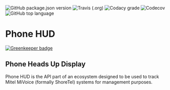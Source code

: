 ![GitHub package.json version](https://img.shields.io/github/package-json/v/WebMatrixware/phone-hud.svg?color=blue&logo=github&style=plastic)
![Travis (.org)](https://img.shields.io/travis/WebMatrixware/phone-hud.svg?label=Build%20Status&logo=travis&style=plastic)
![Codacy grade](https://img.shields.io/codacy/grade/798a0f243e51480187392f2b25bd7ac4.svg?logo=codacy&style=plastic)
![Codecov](https://img.shields.io/codecov/c/github/WebMatrixware/phone-hud.svg?logo=codecov&style=plastic)
![GitHub top language](https://img.shields.io/github/languages/top/WebMatrixware/phone-hud.svg?color=blue&logo=javascript&style=plastic)

# Phone HUD

[![Greenkeeper badge](https://badges.greenkeeper.io/WebMatrixware/phone-hud.svg)](https://greenkeeper.io/)

## Phone Heads Up Display

Phone HUD is the API part of an ecosystem designed to be used to track Mitel MiVoice (formally ShoreTel) systems for management purposes.
